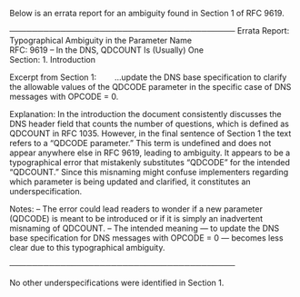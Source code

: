 Below is an errata report for an ambiguity found in Section 1 of RFC 9619.

────────────────────────────────────────
Errata Report: Typographical Ambiguity in the Parameter Name  
RFC: 9619 – In the DNS, QDCOUNT Is (Usually) One  
Section: 1. Introduction

Excerpt from Section 1:
  …update the DNS base specification to clarify the allowable values of the QDCODE parameter in the specific case of DNS messages with OPCODE = 0.

Explanation:
In the introduction the document consistently discusses the DNS header field that counts the number of questions, which is defined as QDCOUNT in RFC 1035. However, in the final sentence of Section 1 the text refers to a “QDCODE parameter.” This term is undefined and does not appear anywhere else in RFC 9619, leading to ambiguity. It appears to be a typographical error that mistakenly substitutes “QDCODE” for the intended “QDCOUNT.” Since this misnaming might confuse implementers regarding which parameter is being updated and clarified, it constitutes an underspecification.

Notes:
– The error could lead readers to wonder if a new parameter (QDCODE) is meant to be introduced or if it is simply an inadvertent misnaming of QDCOUNT.
– The intended meaning — to update the DNS base specification for DNS messages with OPCODE = 0 — becomes less clear due to this typographical ambiguity.

────────────────────────────────────────

No other underspecifications were identified in Section 1.